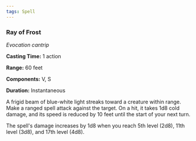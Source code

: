 ```yaml
---
tags: Spell
---
```

### Ray of Frost

*Evocation cantrip*

**Casting Time:** 1 action

**Range:** 60 feet

**Components:** V, S

**Duration:** Instantaneous

A frigid beam of blue-white light streaks toward a creature within range. Make a ranged spell attack against the target. On a hit, it takes 1d8 cold damage, and its speed is reduced by 10 feet until the start of your next turn.

The spell's damage increases by 1d8 when you reach 5th level (2d8), 11th level (3d8), and 17th level (4d8).
